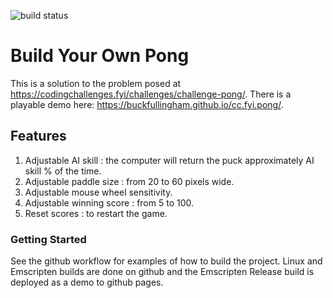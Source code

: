![build status](https://github.com/buckfullingham/cc.fyi.pong/actions/workflows/build.yml/badge.svg)

# Build Your Own Pong

This is a solution to the problem posed at https://codingchallenges.fyi/challenges/challenge-pong/.  There is a playable
demo here: https://buckfullingham.github.io/cc.fyi.pong/.

## Features

1. Adjustable AI skill : the computer will return the puck approximately AI skill % of the time.
2. Adjustable paddle size : from 20 to 60 pixels wide.
3. Adjustable mouse wheel sensitivity.
4. Adjustable winning score : from 5 to 100.
5. Reset scores : to restart the game.

### Getting Started

See the github workflow for examples of how to build the project.  Linux and Emscripten builds are done on github and
the Emscripten Release build is deployed as a demo to github pages.
